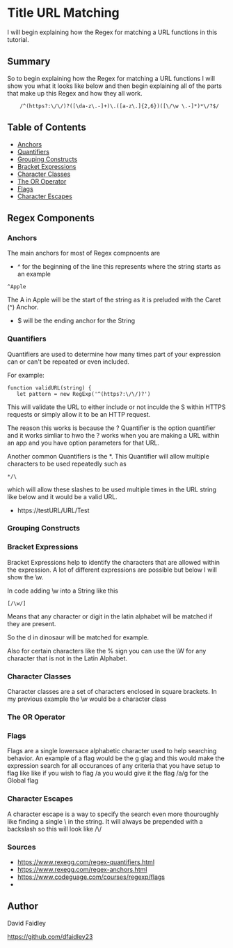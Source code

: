 # Title URL Matching

I will begin explaining how the Regex for matching a URL functions in this tutorial.

## Summary

So to begin explaining how the Regex for matching a URL functions I will show you what it looks like below and then begin explaining all of the parts that make up this Regex and how they all work.

~~~
    /^(https?:\/\/)?([\da-z\.-]+)\.([a-z\.]{2,6})([\/\w \.-]*)*\/?$/
~~~

## Table of Contents

- [Anchors](#anchors)
- [Quantifiers](#quantifiers)
- [Grouping Constructs](#grouping-constructs)
- [Bracket Expressions](#bracket-expressions)
- [Character Classes](#character-classes)
- [The OR Operator](#the-or-operator)
- [Flags](#flags)
- [Character Escapes](#character-escapes)

## Regex Components

### Anchors

The main anchors for most of Regex compnoents are
- ^ for the beginning of the line
this represents where the string starts as an example
~~~
^Apple
~~~
The A in Apple will be the start of the string as it is preluded with the Caret (^) Anchor.

- $ will be the ending anchor for the String


### Quantifiers

Quantifiers are used to determine how many times part of your expression can or can't be repeated or even included.

For example:
~~~
function validURL(string) {
   let pattern = new RegExp('^(https?:\/\/)?')
~~~

This will validate the URL to either include or not inculde the S within HTTPS requests or simply allow it to be an HTTP request.

The reason this works is because the ? Quantifier is the option quantifier and it works simliar to hwo the ? works when you are making a URL within an app and you have option parameters for that URL.

Another common Quantifiers is the *.
This Quantifier will allow multiple characters to be used repeatedly such as
~~~
*/\
~~~
which will allow these slashes to be used multiple times in the URL string like below and it would be a valid URL.
- https://testURL/URL/Test

### Grouping Constructs


### Bracket Expressions

Bracket Expressions help to identify the characters that are allowed within the expression. A lot of different expressions are possible but below I will show the \w.

In code adding \w into a String like this
~~~
[/\w/]
~~~
Means that any character or digit in the latin alphabet will be matched if they are present.

So the d in dinosaur will be matched for example.

Also for certain characters like the % sign you can use the \W for any character that is not in the Latin Alphabet.

### Character Classes

Character classes are a set of characters enclosed in square brackets. In my previous example the \w would be a character class

### The OR Operator


### Flags

Flags are a single lowersace alphabetic character used to help searching behavior.
An example of a flag would be the g glag and this would make the expression search for all occurances of any criteria that you have setup to flag like like if you wish to flag /a you would give it the flag /a/g for the Global flag

### Character Escapes
A character escape is a way to specify the search even more thouroughly like finding a single \ in the string. It will always be prepended with a backslash so this will look like /\\/


### Sources

- https://www.rexegg.com/regex-quantifiers.html
- https://www.rexegg.com/regex-anchors.html
- https://www.codeguage.com/courses/regexp/flags
- 
## Author

David Faidley

https://github.com/dfaidley23